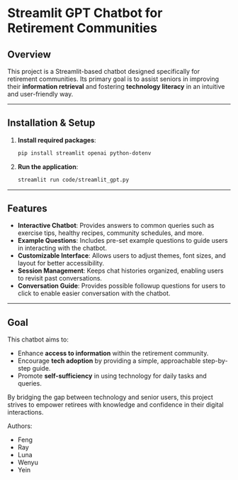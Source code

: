 # Streamlit GPT Chatbot for Retirement Communities

## Overview

This project is a Streamlit-based chatbot designed specifically for retirement communities. Its primary goal is to assist seniors in improving their **information retrieval** and fostering **technology literacy** in an intuitive and user-friendly way.

---

## Installation & Setup

1. **Install required packages**:
   ```bash
   pip install streamlit openai python-dotenv

2. **Run the application**:
   ```bash
   streamlit run code/streamlit_gpt.py

---

## Features

- **Interactive Chatbot**: Provides answers to common queries such as exercise tips, healthy recipes, community schedules, and more.
- **Example Questions**: Includes pre-set example questions to guide users in interacting with the chatbot.
- **Customizable Interface**: Allows users to adjust themes, font sizes, and layout for better accessibility.
- **Session Management**: Keeps chat histories organized, enabling users to revisit past conversations.
- **Conversation Guide**: Provides possible followup questions for users to click to enable easier conversation with the chatbot.

---

## Goal

This chatbot aims to:
- Enhance **access to information** within the retirement community.
- Encourage **tech adoption** by providing a simple, approachable step-by-step guide.
- Promote **self-sufficiency** in using technology for daily tasks and queries.

By bridging the gap between technology and senior users, this project strives to empower retirees with knowledge and confidence in their digital interactions.

Authors:
- Feng
- Ray
- Luna
- Wenyu
- Yein
